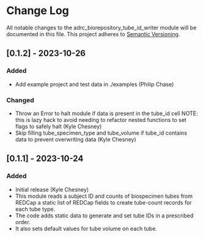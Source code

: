 # Change Log
All notable changes to the adrc_biorepository_tube_id_writer module will be documented in this file.
This project adheres to [Semantic Versioning](http://semver.org/).


## [0.1.2] - 2023-10-26
### Added
- Add example project and test data in ./examples (Philip Chase)

### Changed
- Throw an Error to halt module if data is present in the tube_id cell NOTE: this is lazy hack to avoid needing to refactor nested functions to set flags to safely halt (Kyle Chesney)
- Skip filling tube_specimen_type and tube_volume if tube_id contains data to prevent overwriting data (Kyle Chesney)


## [0.1.1] - 2023-10-24
### Added
- Initial release (Kyle Chesney)
- This module reads a subject ID and counts of biospecimen tubes from REDCap a static list of REDCap fields to create tube-count records for each tube type.
- The code adds static data to generate and set tube IDs in a prescribed order.
- It also sets default values for tube volume on each tube.
